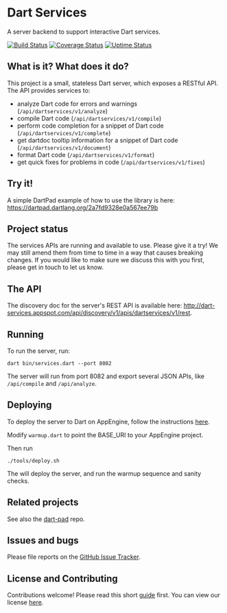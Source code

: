 # Dart Services

A server backend to support interactive Dart services.

[![Build Status](https://travis-ci.org/dart-lang/dart-services.svg?branch=master)](https://travis-ci.org/dart-lang/dart-services)
[![Coverage Status](https://coveralls.io/repos/dart-lang/dart-services/badge.svg?branch=master)](https://coveralls.io/r/dart-lang/dart-services?branch=master)
[![Uptime Status](https://img.shields.io/badge/uptime-Pingdom-blue.svg)](http://stats.pingdom.com/8n3tfpl1u0j9)

## What is it? What does it do?

This project is a small, stateless Dart server, which exposes a RESTful API.
The API provides services to:

- analyze Dart code for errors and warnings (`/api/dartservices/v1/analyze`)
- compile Dart code (`/api/dartservices/v1/compile`)
- perform code completion for a snippet of Dart code (`/api/dartservices/v1/complete`)
- get dartdoc tooltip information for a snippet of Dart code (`/api/dartservices/v1/document`)
- format Dart code (`/api/dartservices/v1/format`)
- get quick fixes for problems in code (`/api/dartservices/v1/fixes`)

## Try it!

A simple DartPad example of how to use the library is here:
https://dartpad.dartlang.org/2a7fd9328e0a567ee79b

## Project status

The services APIs are running and available to use. Please give it a try! We may
still amend them from time to time in a way that causes breaking changes. If you
would like to make sure we discuss this with you first, please get in touch to
let us know.

## The API

The discovery doc for the server's REST API is available here:
http://dart-services.appspot.com/api/discovery/v1/apis/dartservices/v1/rest.

## Running

To run the server, run:

    dart bin/services.dart --port 8082

The server will run from port 8082 and export several JSON APIs, like
`/api/compile` and `/api/analyze`.

## Deploying

To deploy the server to Dart on AppEngine, follow the instructions [here](https://www.dartlang.org/server/google-cloud-platform/app-engine/).

Modify `warmup.dart` to point the BASE_URI to your AppEngine project.

Then run

    ./tools/deploy.sh

The will deploy the server, and run the warmup sequence and sanity checks.

## Related projects

See also the [dart-pad](https://github.com/dart-lang/dart-pad) repo.

## Issues and bugs

Please file reports on the
[GitHub Issue Tracker](https://github.com/dart-lang/dart-services/issues).

## License and Contributing

Contributions welcome! Please read this short
[guide](https://github.com/dart-lang/dart-services/wiki/Contributing) first.
You can view our license
[here](https://github.com/dart-lang/dart-services/blob/master/LICENSE).

